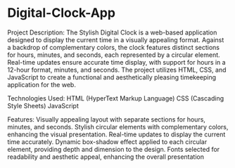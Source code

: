 # Digital-Clock-App
Project Description: 
The Stylish Digital Clock is a web-based application designed to display the current time in a visually appealing format. Against a backdrop of complementary colors, the clock features distinct sections for hours, minutes, and seconds, each represented by a circular element. Real-time updates ensure accurate time display, with support for hours in a 12-hour format, minutes, and seconds. The project utilizes HTML, CSS, and JavaScript to create a functional and aesthetically pleasing timekeeping application for the web.

Technologies Used: 
HTML (HyperText Markup Language) CSS (Cascading Style Sheets) JavaScript

Features: 
Visually appealing layout with separate sections for hours, minutes, and seconds. Stylish circular elements with complementary colors, enhancing the visual presentation. Real-time updates to display the current time accurately. Dynamic box-shadow effect applied to each circular element, providing depth and dimension to the design. Fonts selected for readability and aesthetic appeal, enhancing the overall presentation

